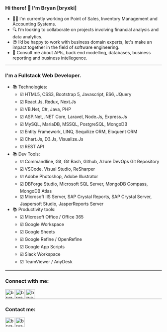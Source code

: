 ### Hi there! 👋 I'm Bryan [bryxki]

- 👨‍💻 I’m currently working on Point of Sales, Inventory Management and Accounting Systems.
- 🔍 I’m looking to collaborate on projects involving financial analysis and data analytics.
- 😍 I’d be happy to work with business domain experts, let's make an impact together in the field of software engineering.
- 💬 Consult me about APIs, back end modelling, databases, business reporting and business intellegence.

---

### I'm a Fullstack Web Developer.

- 📚 Technologies:
    - ☑️ HTML5, CSS3, Bootstrap 5, Javascript, ES6, JQuery
    - ☑️ React.Js, Redux, Next.Js
    - ☑️ VB.Net, C#, Java, PHP
    - ☑️ ASP.Net, .NET Core, Laravel, Node.Js, Express.Js
    - ☑️ MySQL, MariaDB, MSSQL, PostgreSQL, MongoDB
    - ☑️ Entity Framework, LINQ, Sequilize ORM, Eloquent ORM
    - ☑️ Chart.Js, D3.Js, Visualize.Js
    - ☑️ REST API
- 📚 Dev Tools:
    - ☑️ Commandline, Git, Git Bash, Github, Azure DevOps Git Repository
    - ☑️ VSCode, Visual Studio, ReSharper
    - ☑️ Adobe Photoshop, Adobe Illustrator
    - ☑️ DBForge Studio, Microsoft SQL Server, MongoDB Compass, MongoDB Atlas
    - ☑️ Microsoft IIS Server, SAP Crystal Reports, SAP Crystal Server, Jaspersoft Studio, JasperReports Server 
- 📚 Productivity tools:
    - ☑️ Microsoft Office / Office 365
    - ☑️ Google Workspace
    - ☑️ Google Sheets
    - ☑️ Google Refine / OpenRefine
    - ☑️ Google App Scripts
    - ☑️ Slack Workspace
    - ☑️ TeamViewer / AnyDesk
---

### Connect with me: 

[<img align="left" alt="bryan facebook" width="30px" src="https://img.icons8.com/fluent/50/000000/facebook-new.png"/>](https://www.facebook.com/bryxki/)
[<img align="left" alt="bryan linkedin" width="30px" src="https://img.icons8.com/color/50/000000/linkedin.png"/>](https://www.linkedin.com/in/bryan-babon-31813190/)
[<img align="left" alt="bryan instagram" width="30px" src="https://img.icons8.com/fluent/50/000000/instagram-new.png"/>](https://www.instagram.com/bryxki/)

<br>

---

### Contact me:
[<img align="left" alt="bryan gmail" width="30px" src="https://img.icons8.com/color/48/000000/gmail--v2.png"/>](mailto:brianzkee870@gmail.com)
[<img align="left" alt="bryan messenger" width="30px" src="https://img.icons8.com/fluent/50/000000/facebook-messenger--v2.png"/>](https://www.messenger.com/t/1705179259767645)

<br />
